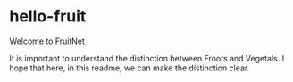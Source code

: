 # hello-fruit

Welcome to FruitNet

It is important to understand the distinction between Froots and Vegetals. I hope that here, in this readme, we can make the distinction clear.
